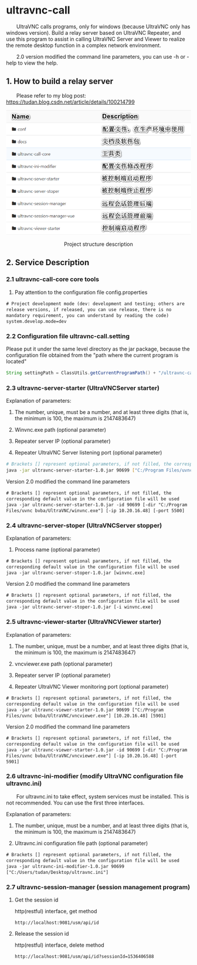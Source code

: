 # ultravnc-call

&ensp;&ensp;&ensp;&ensp;UltraVNC calls programs, only for windows (because UltraVNC only has windows version). Build a relay server based on UltraVNC Repeater, and use this program to assist in calling UltraVNC Server and Viewer to realize the remote desktop function in a complex network environment.

&ensp;&ensp;&ensp;&ensp;2.0 version modified the command line parameters, you can use -h or -help to view the help.

## 1. How to build a relay server

&ensp;&ensp;&ensp;&ensp;Please refer to my blog post:
https://tudan.blog.csdn.net/article/details/100214799

![项目架构说明](README.assets/项目架构说明.png)

<center>Project structure description</center>

## 2. Service Description

### 2.1 ultravnc-call-core core tools

1. Pay attention to the configuration file config.properties

```properties
# Project development mode (dev: development and testing; others are release versions, if released, you can use release, there is no mandatory requirement, you can understand by reading the code)
system.develop.mode=dev
```

### 2.2 Configuration file ultravnc-call.setting

Please put it under the same level directory as the jar package, because the configuration file obtained from the "path where the current program is located"

```java
String settingPath = ClassUtils.getCurrentProgramPath() + "/ultravnc-call.setting";
```

### 2.3 ultravnc-server-starter (UltraVNCServer starter)

Explanation of parameters:

1. The number, unique, must be a number, and at least three digits (that is, the minimum is 100, the maximum is 2147483647)

2. Winvnc.exe path (optional parameter)

3. Repeater server IP (optional parameter)

4. Repeater UltraVNC Server listening port (optional parameter)

```sh
# Brackets [] represent optional parameters, if not filled, the corresponding default value in the configuration file will be used
java -jar ultravnc-server-starter-1.0.jar 90699 ["C:/Program Files/uvnc bvba/UltraVNC/winvnc.exe"] [10.20.16.48] [5500]
```

Version 2.0 modified the command line parameters

```shell
# Brackets [] represent optional parameters, if not filled, the corresponding default value in the configuration file will be used
java -jar ultravnc-server-starter-1.0.jar -id 90699 [-dir "C:/Program Files/uvnc bvba/UltraVNC/winvnc.exe"] [-ip 10.20.16.48] [-port 5500]
```

### 2.4 ultravnc-server-stoper (UltraVNCServer stopper)

Explanation of parameters:

1. Process name (optional parameter)

```shell
# Brackets [] represent optional parameters, if not filled, the corresponding default value in the configuration file will be used
java -jar ultravnc-server-stoper-1.0.jar [winvnc.exe]
```

Version 2.0 modified the command line parameters

```shell
# Brackets [] represent optional parameters, if not filled, the corresponding default value in the configuration file will be used
java -jar ultravnc-server-stoper-1.0.jar [-i winvnc.exe]
```

### 2.5 ultravnc-viewer-starter (UltraVNCViewer starter)

Explanation of parameters:

1. The number, unique, must be a number, and at least three digits (that is, the minimum is 100, the maximum is 2147483647)

2. vncviewer.exe path (optional parameter)

3. Repeater server IP (optional parameter)

4. Repeater UltraVNC Viewer monitoring port (optional parameter)

```shell
# Brackets [] represent optional parameters, if not filled, the corresponding default value in the configuration file will be used
java -jar ultravnc-viewer-starter-1.0.jar 90699 ["C:/Program Files/uvnc bvba/UltraVNC/vncviewer.exe"] [10.20.16.48] [5901]
```

Version 2.0 modified the command line parameters

```shell
# Brackets [] represent optional parameters, if not filled, the corresponding default value in the configuration file will be used
java -jar ultravnc-viewer-starter-1.0.jar -id 90699 [-dir "C:/Program Files/uvnc bvba/UltraVNC/vncviewer.exe"] [-ip 10.20.16.48] [-port 5901]
```

### 2.6 ultravnc-ini-modifier (modify UltraVNC configuration file ultravnc.ini)

&ensp;&ensp;&ensp;&ensp;For ultravnc.ini to take effect, system services must be installed. This is not recommended. You can use the first three interfaces.

Explanation of parameters:

1. The number, unique, must be a number, and at least three digits (that is, the minimum is 100, the maximum is 2147483647)

2. Ultravnc.ini configuration file path (optional parameter)

```shell
# Brackets [] represent optional parameters, if not filled, the corresponding default value in the configuration file will be used
java -jar ultravnc-ini-modifier-1.0.jar 90699 ["C:/Users/tudan/Desktop/ultravnc.ini"]
```

### 2.7 ultravnc-session-manager (session management program)

1. Get the session id

   http(restful) interface, get method

   ```http
   http://localhost:9081/usm/api/id
   ```

2. Release the session id

   http(restful) interface, delete method

   ```http
   http://localhost:9081/usm/api/id?sessionId=1536406588
   ```